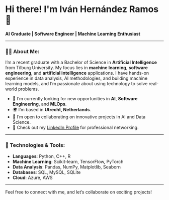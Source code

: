 # Hi there! I'm Iván Hernández Ramos 👋

**AI Graduate | Software Engineer | Machine Learning Enthusiast**

---

### 👨‍💻 About Me:

I’m a recent graduate with a Bachelor of Science in **Artificial Intelligence** from Tilburg University. My focus lies in **machine learning**, **software engineering**, and **artificial intelligence** applications. I have hands-on experience in data analysis, AI methodologies, and building machine learning models, and I’m passionate about using technology to solve real-world problems.

- 🔭 I’m currently looking for new opportunities in **AI**, **Software Engineering**, and **MLOps**.
- 🌍 I’m based in **Utrecht, Netherlands**.
- 👯 I’m open to collaborating on innovative projects in AI and Data Science.
- 💼 Check out my [LinkedIn Profile](https://linkedin.com/in/ivanhernandezramos/) for professional networking.

---

### 🔧 Technologies & Tools:

- **Languages**: Python, C++, R
- **Machine Learning**: Scikit-learn, TensorFlow, PyTorch
- **Data Analysis**: Pandas, NumPy, Matplotlib, Seaborn
- **Databases**: SQL, MySQL, SQLite
- **Cloud**: Azure, AWS

---

Feel free to connect with me, and let’s collaborate on exciting projects!
